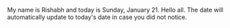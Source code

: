 My name is Rishabh and today is Sunday, January 21. Hello all. The date will automatically update to today's date in case you did not notice.
